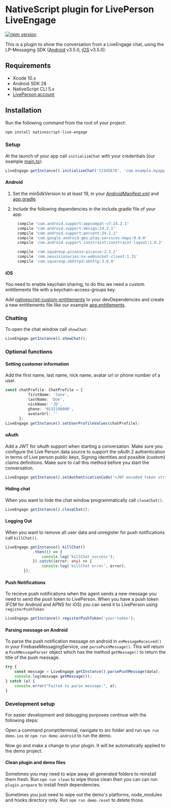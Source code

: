 # NativeScript plugin for LivePerson LiveEngage

[![npm version](https://img.shields.io/npm/v/nativescript-live-engage.svg?style=flat-square)](https://www.npmjs.com/package/nativescript-live-engage)

This is a plugin to show the conversation from a LiveEngage chat, using the LP-Messaging SDK ([Android](https://github.com/LP-Messaging/Android-Messaging-SDK) v3.5.0, [iOS](https://github.com/LP-Messaging/iOS-Messaging-SDK) v3.5.0).

## Requirements
* Xcode 10.x
* Android SDK 28
* NativeScript CLI 5.x
* [LivePerson account](https://www.liveperson.com)

## Installation
Run the following command from the root of your project:

```console
npm install nativescript-live-engage
```

### Setup
At the launch of your app call `initializeChat` with your credentials (our example [main.ts](./demo/app/main.ts)):
```ts
LiveEngage.getInstance().initializeChat('12345678', 'com.example.myapp');
```

#### Android
1. Set the minSdkVersion to at least 19, in your [AndroidManifest.xml](./demo/app/App_Resources/Android/AndroidManifest.xml) and [app.gradle](./demo/app/App_Resources/Android/app.gradle).
   
2. Include the following dependencies in the include.gradle file of your app:
   ```gradle
     compile "com.android.support:appcompat-v7:24.2.1"
     compile "com.android.support:design:24.2.1"
     compile "com.android.support:percent:24.2.1"
     compile 'com.google.android.gms:play-services-maps:9.8.0'
     compile 'com.android.support.constraint:constraint-layout:1.0.2'
   
     compile 'com.squareup.picasso:picasso:2.5.2'
     compile 'com.neovisionaries:nv-websocket-client:1.31'
     compile 'com.squareup.okhttp3:okhttp:3.6.0'
     ```

#### iOS
You need to enable keychain sharing, to do this we need a custom entitlements file with a keychain-access-groups key.

Add [nativescript-custom-entitlements](https://github.com/Essent/nativescript-custom-entitlements) to your devDependencies and create a new entitlements file like our example [app.entitlements](./demo/app/App_Resources/iOS/app.entitlements).

### Chatting
To open the chat window call `showChat`:
```ts
LiveEngage.getInstance().showChat();
```

### Optional functions

#### Setting customer information
Add the first name, last name, nick name, avatar url or phone number of a user.
```ts
const chatProfile: ChatProfile = {
          firstName: 'Jane',
          lastName: 'Doe',
          nickName: 'JD',
          phone: '0132100000',
          avatarUrl: ''
      };
LiveEngage.getInstance().setUserProfileValues(chatProfile);
```

#### oAuth
Add a JWT for oAuth support when starting a conversation. Make sure you configure the Live Person data source to support the oAuth 2 authentication in terms of Live person public keys, Signing identities and possible (custom) claims definitions. Make sure to call this method before you start the conversation.
```ts
LiveEngage.getInstance().setAuthenticationCode('<JWT encoded token string>');
```

#### Hiding chat
When you want to hide the chat window programmatically call `closeChat()`.
```ts
LiveEngage.getInstance().closeChat();
```

#### Logging Out
When you want to remove all user data and unregister for push notifications call `killChat()`.

```ts
LiveEngage.getInstance().killChat()
            .then(() => {
                console.log('killChat success');
            }).catch((error: any) => {
                console.log('killChat error', error);
        });
```

#### Push Notifications
To recieve push notifications when the agent sends a new message you need to send the push token to LivePerson.
When you have a push token (FCM for Android and APNS for iOS) you can send it to LivePerson using `registerPushToken`
```ts
LiveEngage.getInstance().registerPushToken('your-token');
```

#### Parsing message on Android
To parse the push notification message on android in `onMessageReceived()` in your FirebaseMessagingService, use `parsePushMessage()`.
This will return a `PushMessageParser` object which has the method `getMessage()` to return the title of the push message.
```ts
try {
    const message = LiveEngage.getInstance().parsePushMessage(data);
    console.log(message.getMessage());
} catch (e) {
    console.error("Failed to parse message:", e);
}
```

### Development setup

For easier development and debugging purposes continue with the following steps:

Open a command prompt/terminal, navigate to src folder and run `npm run demo.ios` or `npm run demo.android` to run the demo.

Now go and make a change to your plugin. It will be automatically applied to the demo project.

#### Clean plugin and demo files

Sometimes you may need to wipe away all generated folders to reinstall them fresh.
Run `npm run clean` to wipe those clean then you can can run `plugin.prepare` to install fresh dependencies.

Sometimes you just need to wipe out the demo's platforms, node_modules and hooks directory only.
Run ```npm run demo.reset``` to delete those.